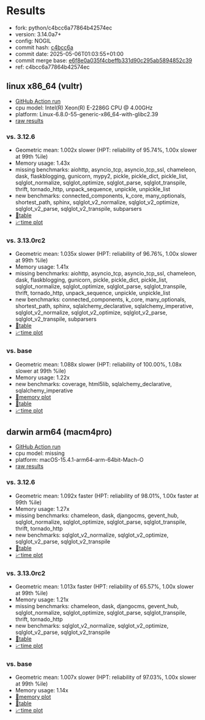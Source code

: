 # Results

- fork: python/c4bcc6a77864b42574ec
- version: 3.14.0a7+
- config: NOGIL
- commit hash: [c4bcc6a](https://github.com/python/cpython/commit/c4bcc6a)
- commit date: 2025-05-06T01:03:55+01:00
- commit merge base: [e6f8e0a035f4cbeffb331d90c295ab5894852c39](https://github.com/python/cpython/commit/e6f8e0a035f4cbeffb331d90c295ab5894852c39)
- ref: c4bcc6a77864b42574ec

## linux x86_64 (vultr)

- [GitHub Action run](https://github.com/facebookexperimental/free-threading-benchmarking/actions/runs/14849033548)
- cpu model: Intel(R) Xeon(R) E-2286G CPU @ 4.00GHz
- platform: Linux-6.8.0-55-generic-x86_64-with-glibc2.39
- [raw results](bm-20250506-vultr-x86_64-python-c4bcc6a77864b42574ec-3.14.0a7%2B-c4bcc6a.json)

### vs. 3.12.6

- Geometric mean: 1.002x slower (HPT: reliability of 95.74%, 1.00x slower at 99th %ile)
- Memory usage: 1.43x
- missing benchmarks: aiohttp, asyncio_tcp, asyncio_tcp_ssl, chameleon, dask, flaskblogging, gunicorn, mypy2, pickle, pickle_dict, pickle_list, sqlglot_normalize, sqlglot_optimize, sqlglot_parse, sqlglot_transpile, thrift, tornado_http, unpack_sequence, unpickle, unpickle_list
- new benchmarks: connected_components, k_core, many_optionals, shortest_path, sphinx, sqlglot_v2_normalize, sqlglot_v2_optimize, sqlglot_v2_parse, sqlglot_v2_transpile, subparsers
- [📄table](bm-20250506-vultr-x86_64-python-c4bcc6a77864b42574ec-3.14.0a7%2B-c4bcc6a-vs-3.12.6.md)
- [📈time plot](bm-20250506-vultr-x86_64-python-c4bcc6a77864b42574ec-3.14.0a7%2B-c4bcc6a-vs-3.12.6.svg)

### vs. 3.13.0rc2

- Geometric mean: 1.035x slower (HPT: reliability of 96.76%, 1.00x slower at 99th %ile)
- Memory usage: 1.41x
- missing benchmarks: aiohttp, asyncio_tcp, asyncio_tcp_ssl, chameleon, dask, flaskblogging, gunicorn, pickle, pickle_dict, pickle_list, sqlglot_normalize, sqlglot_optimize, sqlglot_parse, sqlglot_transpile, thrift, tornado_http, unpack_sequence, unpickle, unpickle_list
- new benchmarks: connected_components, k_core, many_optionals, shortest_path, sphinx, sqlalchemy_declarative, sqlalchemy_imperative, sqlglot_v2_normalize, sqlglot_v2_optimize, sqlglot_v2_parse, sqlglot_v2_transpile, subparsers
- [📄table](bm-20250506-vultr-x86_64-python-c4bcc6a77864b42574ec-3.14.0a7%2B-c4bcc6a-vs-3.13.0rc2.md)
- [📈time plot](bm-20250506-vultr-x86_64-python-c4bcc6a77864b42574ec-3.14.0a7%2B-c4bcc6a-vs-3.13.0rc2.svg)

### vs. base

- Geometric mean: 1.088x slower (HPT: reliability of 100.00%, 1.08x slower at 99th %ile)
- Memory usage: 1.22x
- new benchmarks: coverage, html5lib, sqlalchemy_declarative, sqlalchemy_imperative
- [🧠memory plot](bm-20250506-vultr-x86_64-python-c4bcc6a77864b42574ec-3.14.0a7%2B-c4bcc6a-vs-base-mem.svg)
- [📄table](bm-20250506-vultr-x86_64-python-c4bcc6a77864b42574ec-3.14.0a7%2B-c4bcc6a-vs-base.md)
- [📈time plot](bm-20250506-vultr-x86_64-python-c4bcc6a77864b42574ec-3.14.0a7%2B-c4bcc6a-vs-base.svg)

## darwin arm64 (macm4pro)

- [GitHub Action run](https://github.com/facebookexperimental/free-threading-benchmarking/actions/runs/14849033548)
- cpu model: missing
- platform: macOS-15.4.1-arm64-arm-64bit-Mach-O
- [raw results](bm-20250506-macm4pro-arm64-python-c4bcc6a77864b42574ec-3.14.0a7%2B-c4bcc6a.json)

### vs. 3.12.6

- Geometric mean: 1.092x faster (HPT: reliability of 98.01%, 1.00x faster at 99th %ile)
- Memory usage: 1.27x
- missing benchmarks: chameleon, dask, djangocms, gevent_hub, sqlglot_normalize, sqlglot_optimize, sqlglot_parse, sqlglot_transpile, thrift, tornado_http
- new benchmarks: sqlglot_v2_normalize, sqlglot_v2_optimize, sqlglot_v2_parse, sqlglot_v2_transpile
- [📄table](bm-20250506-macm4pro-arm64-python-c4bcc6a77864b42574ec-3.14.0a7%2B-c4bcc6a-vs-3.12.6.md)
- [📈time plot](bm-20250506-macm4pro-arm64-python-c4bcc6a77864b42574ec-3.14.0a7%2B-c4bcc6a-vs-3.12.6.svg)

### vs. 3.13.0rc2

- Geometric mean: 1.013x faster (HPT: reliability of 65.57%, 1.00x slower at 99th %ile)
- Memory usage: 1.21x
- missing benchmarks: chameleon, dask, djangocms, gevent_hub, sqlglot_normalize, sqlglot_optimize, sqlglot_parse, sqlglot_transpile, thrift, tornado_http
- new benchmarks: sqlglot_v2_normalize, sqlglot_v2_optimize, sqlglot_v2_parse, sqlglot_v2_transpile
- [📄table](bm-20250506-macm4pro-arm64-python-c4bcc6a77864b42574ec-3.14.0a7%2B-c4bcc6a-vs-3.13.0rc2.md)
- [📈time plot](bm-20250506-macm4pro-arm64-python-c4bcc6a77864b42574ec-3.14.0a7%2B-c4bcc6a-vs-3.13.0rc2.svg)

### vs. base

- Geometric mean: 1.007x slower (HPT: reliability of 97.03%, 1.00x slower at 99th %ile)
- Memory usage: 1.14x
- [🧠memory plot](bm-20250506-macm4pro-arm64-python-c4bcc6a77864b42574ec-3.14.0a7%2B-c4bcc6a-vs-base-mem.svg)
- [📄table](bm-20250506-macm4pro-arm64-python-c4bcc6a77864b42574ec-3.14.0a7%2B-c4bcc6a-vs-base.md)
- [📈time plot](bm-20250506-macm4pro-arm64-python-c4bcc6a77864b42574ec-3.14.0a7%2B-c4bcc6a-vs-base.svg)

